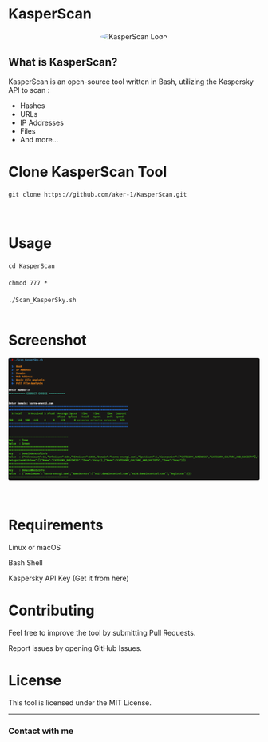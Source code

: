 # KasperScan

<p align="center" style="text-align:center">
  <img src="https://avatars.githubusercontent.com/u/202319508?v=4" alt="KasperScan Logo" width="200" height="200" style="border-radius: 50%; border: 1px solid white;">
</p>

## What is KasperScan?

KasperScan is an open-source tool written in Bash, utilizing the Kaspersky API to scan :
- Hashes
- URLs
- IP Addresses
- Files
- And more...

# Clone KasperScan Tool

`git clone https://github.com/aker-1/KasperScan.git`<br><br><br>

# Usage

`cd KasperScan`<br><br>
`chmod 777 *`<br><br>
`./Scan_KasperSky.sh`<br><br>

# Screenshot

<p align="center">
  <img src="Scan_KasperSky.png" alt="KasperScan Screenshot" style="border-radius:3px">
</p>

<br>

# Requirements

Linux or macOS

Bash Shell

Kaspersky API Key (Get it from here)


# Contributing

Feel free to improve the tool by submitting Pull Requests.

Report issues by opening GitHub Issues.


# License

This tool is licensed under the MIT License.

---

### Contact with me


